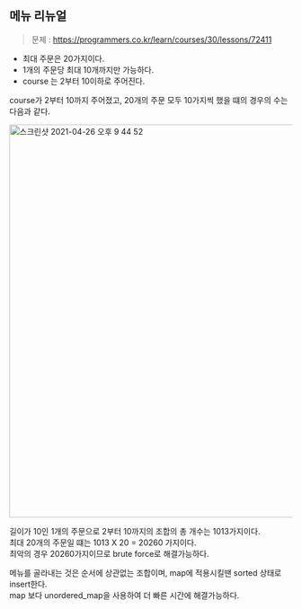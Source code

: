 <h2>메뉴 리뉴얼</h2>

> 문제 : https://programmers.co.kr/learn/courses/30/lessons/72411

- 최대 주문은 20가지이다.
- 1개의 주문당 최대 10개까지만 가능하다.
- course 는 2부터 10이하로 주어진다.

course가 2부터 10까지 주어졌고, 20개의 주문 모두 10가지씩 했을 떄의 경우의 수는 다음과 같다.<br>

<img width="700" alt="스크린샷 2021-04-26 오후 9 44 52" src="https://user-images.githubusercontent.com/54436228/116084343-a9fcdd00-a6d8-11eb-8886-26d1b6717eb0.png">

길이가 10인 1개의 주문으로 2부터 10까지의 조합의 총 개수는 1013가지이다.<br>
최대 20개의 주문일 떄는 1013 X 20 = 20260 가지이다.<br>
최악의 경우 20260가지이므로 brute force로 해결가능하다.<br>

메뉴를 골라내는 것은 순서에 상관없는 조합이며, map에 적용시킬땐 sorted 상태로 insert한다.<br>
map 보다 unordered_map을 사용하여 더 빠른 시간에 해결가능하다.<br>

